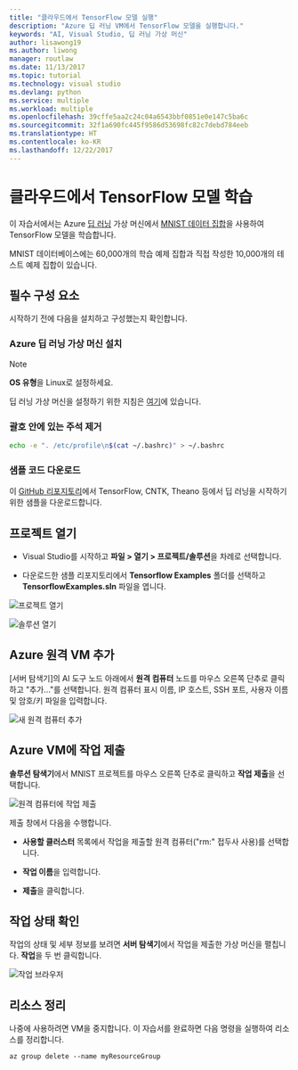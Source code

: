 ```yaml
---
title: "클라우드에서 TensorFlow 모델 실행"
description: "Azure 딥 러닝 VM에서 TensorFlow 모델을 실행합니다."
keywords: "AI, Visual Studio, 딥 러닝 가상 머신"
author: lisawong19
ms.author: liwong
manager: routlaw
ms.date: 11/13/2017
ms.topic: tutorial
ms.technology: visual studio
ms.devlang: python
ms.service: multiple
ms.workload: multiple
ms.openlocfilehash: 39cffe5aa2c24c04a6543bbf0851e0e147c5ba6c
ms.sourcegitcommit: 32f1a690fc445f9586d53698fc82c7debd784eeb
ms.translationtype: HT
ms.contentlocale: ko-KR
ms.lasthandoff: 12/22/2017
---
```

# <a name="train-a-tensorflow-model-in-the-cloud"></a>클라우드에서 TensorFlow 모델 학습

이 자습서에서는 Azure [딥 러닝](https://docs.microsoft.com/azure/machine-learning/data-science-virtual-machine/deep-learning-dsvm-overview) 가상 머신에서 [MNIST 데이터 집합](http://yann.lecun.com/exdb/mnist/)을 사용하여 TensorFlow 모델을 학습합니다. 

MNIST 데이터베이스에는 60,000개의 학습 예제 집합과 직접 작성한 10,000개의 테스트 예제 집합이 있습니다.

## <a name="prerequisites"></a>필수 구성 요소
시작하기 전에 다음을 설치하고 구성했는지 확인합니다.

### <a name="setup-azure-deep-learning-virtual-machine"></a>Azure 딥 러닝 가상 머신 설치

> [!NOTE] 
> **OS 유형**을 Linux로 설정하세요.

딥 러닝 가상 머신을 설정하기 위한 지침은 [여기](https://docs.microsoft.com/azure/machine-learning/data-science-virtual-machine/provision-deep-learning-dsvm)에 있습니다. 

### <a name="remove-comment-in-parens"></a>괄호 안에 있는 주석 제거

```bash
echo -e ". /etc/profile\n$(cat ~/.bashrc)" > ~/.bashrc
```

### <a name="download-sample-code"></a>샘플 코드 다운로드

이 [GitHub 리포지토리](https://github.com/Microsoft/samples-for-ai)에서 TensorFlow, CNTK, Theano 등에서 딥 러닝을 시작하기 위한 샘플을 다운로드합니다. 

## <a name="open-project"></a>프로젝트 열기

- Visual Studio를 시작하고 **파일 > 열기 > 프로젝트/솔루션**을 차례로 선택합니다.

- 다운로드한 샘플 리포지토리에서 **Tensorflow Examples** 폴더를 선택하고 **TensorflowExamples.sln** 파일을 엽니다. 

![프로젝트 열기](media\tensorflow-local\open-project.png)

![솔루션 열기](media\tensorflow-local\open-solution.png)

## <a name="add-azure-remote-vm"></a>Azure 원격 VM 추가

[서버 탐색기]의 AI 도구 노드 아래에서 **원격 컴퓨터** 노드를 마우스 오른쪽 단추로 클릭하고 "추가..."를 선택합니다. 원격 컴퓨터 표시 이름, IP 호스트, SSH 포트, 사용자 이름 및 암호/키 파일을 입력합니다. 

![새 원격 컴퓨터 추가](media\tensorflow-vm\add-remote-vm.png)

## <a name="submit-job-to-azure-vm"></a>Azure VM에 작업 제출
**솔루션 탐색기**에서 MNIST 프로젝트를 마우스 오른쪽 단추로 클릭하고 **작업 제출**을 선택합니다.

![원격 컴퓨터에 작업 제출](media\tensorflow-vm\job-submission.png)

제출 창에서 다음을 수행합니다.

- **사용할 클러스터** 목록에서 작업을 제출할 원격 컴퓨터("rm:" 접두사 사용)를 선택합니다.

- **작업 이름**을 입력합니다. 

- **제출**을 클릭합니다. 

## <a name="check-status-of-job"></a>작업 상태 확인 
작업의 상태 및 세부 정보를 보려면 **서버 탐색기**에서 작업을 제출한 가상 머신을 펼칩니다. **작업**을 두 번 클릭합니다.

![작업 브라우저](media\tensorflow-vm\job-browser.png)

## <a name="clean-up-resources"></a>리소스 정리

나중에 사용하려면 VM을 중지합니다. 이 자습서를 완료하면 다음 명령을 실행하여 리소스를 정리합니다.

```azurecli-interactive
az group delete --name myResourceGroup
```